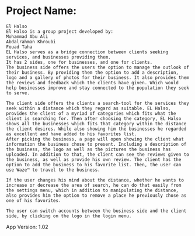 # Project Name: 
	El Halso
	El Halso is a group project developed by:
	Mohammad Abu Ali
	Abdalrahman Khroubi
	Fouad Taha
	EL Halso serves as a bridge connection between clients seeking services, and businesses providing them.
    It has 2 sides, one for businesses, and one for clients.
    The business side offers the users the option to manage the outlook of their business. By providing them the option to add a description, logo and a gallery of photos for their business. It also provides them the reviews and feedback which the clients have given. Which would help businesses improve and stay connected to the population they seek to serve.
    
    The client side offers the clients a search-tool for the services they seek within a distance which they regard as suitable. EL Halso, provides the client of a myriad of categories which fits what the client is searching for. Then after choosing the category, EL Halso shows all the businesses which fits that category within the distance the client desires. While also showing him the businesses he regarded as excellent and have added to his favorites list.
    After picking the business, a page will open showing the client what information the business chose to present. Including a description of the business, the logo as well as the pictures the business has uploaded. In addition to that, the client can see the reviews given to the business, as well as provide his own review. The client has the option to add the business to his favorite list. Then, the user can use Waze™ to travel to the business.
    
    If the user changes his mind about the distance, whether he wants to increase or decrease the area of search, he can do that easily from the settings menu, which in addition to manipulating the distance, also provides him the option to remove a place he previously chose as one of his favorites.
    
    The user can switch accounts between the business side and the client side, by clicking on the logo in the login menu. 
	

App Version:
	1.02
